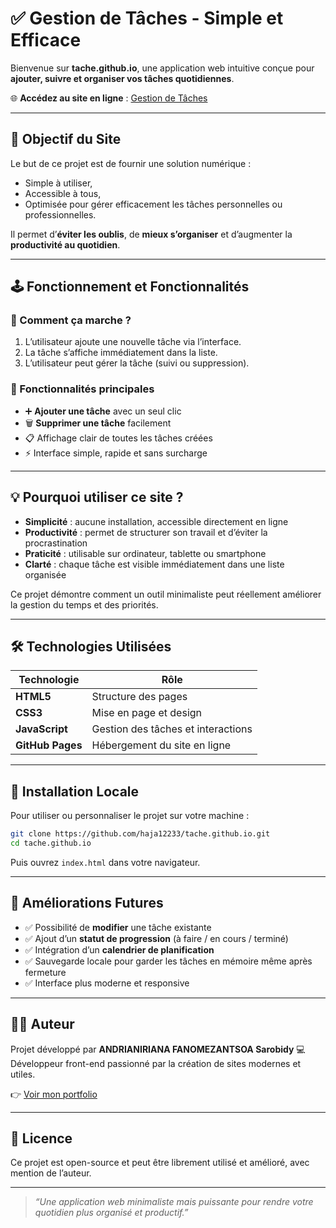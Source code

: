 # ✅ Gestion de Tâches - Simple et Efficace

Bienvenue sur **tache.github.io**, une application web intuitive conçue pour **ajouter, suivre et organiser vos tâches quotidiennes**.  

🌐 **Accédez au site en ligne** : [Gestion de Tâches](https://haja12233.github.io/tache.github.io/)

---

## 🎯 Objectif du Site

Le but de ce projet est de fournir une solution numérique :  
- Simple à utiliser,  
- Accessible à tous,  
- Optimisée pour gérer efficacement les tâches personnelles ou professionnelles.  

Il permet d’**éviter les oublis**, de **mieux s’organiser** et d’augmenter la **productivité au quotidien**.

---

## 🕹 Fonctionnement et Fonctionnalités

### 🔹 Comment ça marche ?
1. L’utilisateur ajoute une nouvelle tâche via l’interface.  
2. La tâche s’affiche immédiatement dans la liste.  
3. L’utilisateur peut gérer la tâche (suivi ou suppression).  

### 🔹 Fonctionnalités principales
- ➕ **Ajouter une tâche** avec un seul clic  
- 🗑️ **Supprimer une tâche** facilement  
- 📋 Affichage clair de toutes les tâches créées  
- ⚡ Interface simple, rapide et sans surcharge  

---

## 💡 Pourquoi utiliser ce site ?

- **Simplicité** : aucune installation, accessible directement en ligne  
- **Productivité** : permet de structurer son travail et d’éviter la procrastination  
- **Praticité** : utilisable sur ordinateur, tablette ou smartphone  
- **Clarté** : chaque tâche est visible immédiatement dans une liste organisée  

Ce projet démontre comment un outil minimaliste peut réellement améliorer la gestion du temps et des priorités.  

---

## 🛠️ Technologies Utilisées

| Technologie   | Rôle                                  |
|---------------|---------------------------------------|
| **HTML5**     | Structure des pages                   |
| **CSS3**      | Mise en page et design                |
| **JavaScript**| Gestion des tâches et interactions    |
| **GitHub Pages** | Hébergement du site en ligne        |

---

## 🚀 Installation Locale

Pour utiliser ou personnaliser le projet sur votre machine :  

```bash
git clone https://github.com/haja12233/tache.github.io.git
cd tache.github.io
````

Puis ouvrez `index.html` dans votre navigateur.

---

## 🔮 Améliorations Futures

* ✅ Possibilité de **modifier** une tâche existante
* ✅ Ajout d’un **statut de progression** (à faire / en cours / terminé)
* ✅ Intégration d’un **calendrier de planification**
* ✅ Sauvegarde locale pour garder les tâches en mémoire même après fermeture
* ✅ Interface plus moderne et responsive

---

## 👨‍💻 Auteur

Projet développé par **ANDRIANIRIANA FANOMEZANTSOA Sarobidy**
💻 Développeur front-end passionné par la création de sites modernes et utiles.

👉 [Voir mon portfolio](https://haja12233.github.io/portfolio.github.io/)

---

## 📜 Licence

Ce projet est open-source et peut être librement utilisé et amélioré, avec mention de l’auteur.

---

> *“Une application web minimaliste mais puissante pour rendre votre quotidien plus organisé et productif.”*

```
